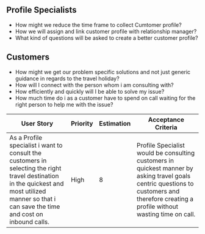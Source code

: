 ## Profile Specialists
- How might we reduce the time frame to collect Cumtomer profile?
- How we will assign and link customer profile with relationship manager?
- What kind of questions will be asked to create a better customer profile?
 ## Customers
- How might we get our problem specific solutions and not just generic guidance in regards to the travel holiday?
- How will I connect with the person whom i am consulting with?
- How efficiently and quickly will I be able to solve my issue?
- How much time do i as a customer have to spend on call waiting for the right person to help me with the issue?

User Story | Priority | Estimation | Acceptance Criteria
--- |--- |--- |---
As a Profile specialist i want to consult the customers in selecting the right travel destination in the quickest and most utilized manner so that i can save the time and cost on inbound calls. | High | 8 | Profile Specialist would be consulting customers in quickest manner by asking travel goals centric questions to customers and therefore creating a profile without wasting time on call.

